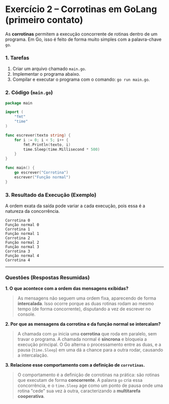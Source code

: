 # Exercício 2 – Corrotinas em GoLang (primeiro contato)

As **corrotinas** permitem a execução concorrente de rotinas dentro de um programa. Em Go, isso é feito de forma muito simples com a palavra-chave `go`.

### 1. Tarefas

1.  Criar um arquivo chamado `main.go`.
2.  Implementar o programa abaixo.
3.  Compilar e executar o programa com o comando: `go run main.go`.

### 2. Código (`main.go`)

```go
package main

import (
	"fmt"
	"time"
)

func escrever(texto string) {
	for i := 0; i < 5; i++ {
		fmt.Println(texto, i)
		time.Sleep(time.Millisecond * 500)
	}
}

func main() {
	go escrever("Corrotina")
	escrever("Função normal")
}
```

### 3. Resultado da Execução (Exemplo)

A ordem exata da saída pode variar a cada execução, pois essa é a natureza da concorrência.

```console
Corrotina 0
Função normal 0
Corrotina 1
Função normal 1
Corrotina 2
Função normal 2
Função normal 3
Corrotina 3
Função normal 4
Corrotina 4
```

---

### Questões (Respostas Resumidas)

**1. O que acontece com a ordem das mensagens exibidas?**
> As mensagens não seguem uma ordem fixa, aparecendo de forma **intercalada**. Isso ocorre porque as duas rotinas rodam ao mesmo tempo (de forma concorrente), disputando a vez de escrever no console.

**2. Por que as mensagens da corrotina e da função normal se intercalam?**
> A chamada com `go` inicia uma **corrotina** que roda em paralelo, sem travar o programa. A chamada normal é **síncrona** e bloqueia a execução principal. O Go alterna o processamento entre as duas, e a pausa (`time.Sleep`) em uma dá a chance para a outra rodar, causando a intercalação.

**3. Relacione esse comportamento com a definição de `corrotinas`.**
> O comportamento é a definição de corrotinas na prática: são rotinas que executam de forma **concorrente**. A palavra `go` cria essa concorrência, e o `time.Sleep` age como um ponto de pausa onde uma rotina "cede" sua vez à outra, caracterizando a **multitarefa cooperativa**.
